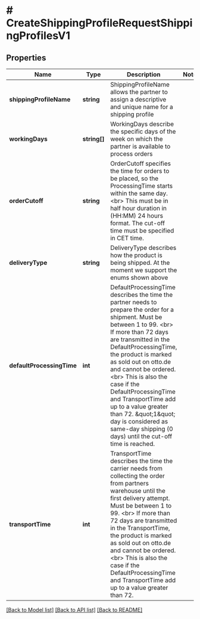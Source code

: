 # # CreateShippingProfileRequestShippingProfilesV1

## Properties

Name | Type | Description | Notes
------------ | ------------- | ------------- | -------------
**shippingProfileName** | **string** | ShippingProfileName allows the partner to assign a descriptive and unique name  for a shipping profile |
**workingDays** | **string[]** | WorkingDays describe the specific days of the week on which the partner is available to process orders |
**orderCutoff** | **string** | OrderCutoff specifies the time for orders to be placed, so the ProcessingTime starts within the same day. &lt;br&gt; This must be in half hour duration in (HH:MM) 24 hours format. The cut-off time must be specified in CET time. |
**deliveryType** | **string** | DeliveryType describes how the product is being shipped. At the moment we support the enums shown above |
**defaultProcessingTime** | **int** | DefaultProcessingTime describes the time the partner needs to prepare the order for a shipment. Must be between 1 to 99. &lt;br&gt; If more than 72 days are transmitted in the DefaultProcessingTime, the product is marked as sold out on otto.de and cannot be ordered. &lt;br&gt; This is also the case if the DefaultProcessingTime and TransportTime add up to a value greater than 72. \&quot;1\&quot; day is considered as same-day shipping (0 days) until the cut-off time is reached. |
**transportTime** | **int** | TransportTime describes the time the carrier needs from collecting the order from partners warehouse until the first delivery attempt. Must be between 1 to 99. &lt;br&gt; If more than 72 days are transmitted in the TransportTime, the product is marked as sold out on otto.de and cannot be ordered. &lt;br&gt; This is also the case if the DefaultProcessingTime and TransportTime add up to a value greater than 72. |

[[Back to Model list]](../../README.md#models) [[Back to API list]](../../README.md#endpoints) [[Back to README]](../../README.md)
